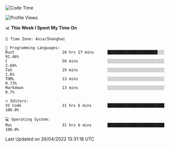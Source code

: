 <!--START_SECTION:waka-->
![Code Time](http://img.shields.io/badge/Code%20Time-1%2C275%20hrs%2026%20mins-blue)

![Profile Views](http://img.shields.io/badge/Profile%20Views-15-blue)

📊 **This Week I Spent My Time On** 

```text
⌚︎ Time Zone: Asia/Shanghai

💬 Programming Languages: 
Rust                     28 hrs 27 mins      ██████████████████████░░░   91.46% 
C                        50 mins             ░░░░░░░░░░░░░░░░░░░░░░░░░   2.68% 
TeX                      29 mins             ░░░░░░░░░░░░░░░░░░░░░░░░░   1.6% 
TOML                     13 mins             ░░░░░░░░░░░░░░░░░░░░░░░░░   0.73% 
Markdown                 13 mins             ░░░░░░░░░░░░░░░░░░░░░░░░░   0.7%

🔥 Editors: 
VS Code                  31 hrs 6 mins       █████████████████████████   100.0%

💻 Operating System: 
Mac                      31 hrs 6 mins       █████████████████████████   100.0%

```


 Last Updated on 26/04/2022 13:31:18 UTC
<!--END_SECTION:waka-->
